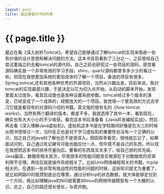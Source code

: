 ```yaml
---
layout: post
title: 最近要看的书的列表
---
```


{{ page.title }}
================


最近在看《深入剖析Tomcat》，希望自己能够通过了解tomcat的实现来吸收一些有价值的设计思想和解决问题的方法。这本书目前看到了三分之一，之前曾经自己尝试着独立的去看tomcat的源代码，自己之前也研究过一些项目的源码，感觉看源码确实是一个非常有效的学习手段，shiro，quartz源码都曾多多少少的看过一些。但现在我想更加系统的更加具体的了解一个项目，备选的项目有很多，Spring,tomcat,还有其他各种优秀的开源项目，当然从兴趣出发，目前来说，我对tomcat的实现最感兴趣，于是决定以它为切入点开始，从启动的脚本开始，发现里面太过庞杂，看其启动类也是各种设置系统参数。tomcat经过多个版本的演变，已经变成了一个成熟的，规模庞大的一个项目，我觉得一个更高效的方式去学习它就是看现有的对源码介绍的书籍。英文版的很有名的《how tomcat works》，当然有两个翻译的版本，都差不多，我就选择了其中一本，看到现在，确实也有大大小小的不少收获。看完这本书后准备看《Java并发编程实战》，然后再去看《深入理解Java虚拟机》。虚拟机这本书是在学校期间好像是在大三的时候从图书馆借过一次，当时反正也是对于学习虚拟机的重要性也没有一个正确的认识，加之自己对java的了解也还不是很深入，囫囵吞枣看完，很快就忘记了，如果面试问到，自己通过死记硬背可能也能应付一点，但毕竟不是自己的东西，所以现在我想把这本书的排序尽量向后。要看的东西其实太多了，给自己排的优先级，Java最高，数据库相关其次，毕竟很多的性能问题其实根源在于对数据库的资源利用不合理。再往后就是操作系统相关了，比如Unix网络编程相关的书籍，tcp/ip相关的，在遇到一些非常有挑战性的性能的问题的时候，这些知识就尤为重要了，就比如网路IO的瓶颈到底出在哪里，通过分析tcp的状态数据，就大体能够定位到一个方向，再比如理解java的NIO就需要对linux的网络传输模型有一个大概的认识。总之，自己的路还很长很长，与君共勉。